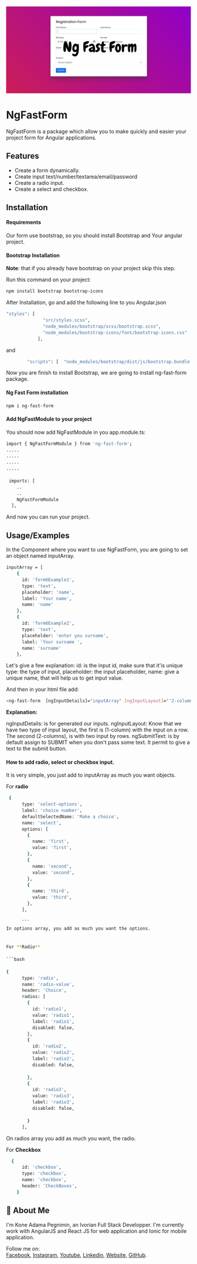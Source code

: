 ![NgFastFormImage](https://raw.githubusercontent.com/kadama17/ng-fast-form/main/screenshots/fcbf53acd611b85d394b04363d9db6ef.jpg)

# NgFastForm

NgFastForm is a package which allow you to make quickly and easier
your project form for Angular applications. 


## Features
- Create a form dynamically.
- Create input text/number/textarea/email/password
- Create a radio input.
- Create a select and checkbox. 

## Installation

#### Requirements

Our form use bootstrap, so you should install Bootstrap and 
Your angular project.

#### Bootstrap Installation
**Note**: that if you already have bootstrap on your project skip this step. 

Run this command on your project:

```bash
npm install bootstrap bootstrap-icons
```
After Installation, go and add the following line to you Angular.json

```bash 
"styles": [
              "src/styles.scss",
              "node_modules/bootstrap/scss/bootstrap.scss",
              "node_modules/bootstrap-icons/font/bootstrap-icons.css"
            ],
```

and 

```bash 
        "scripts": [  "node_modules/bootstrap/dist/js/bootstrap.bundle.min.js"

```

Now you are finish to install Bootstrap, we are going to install ng-fast-form package. 

#### Ng Fast Form installation

```bash 
npm i ng-fast-form
```

#### Add NgFastModule to your project

You should now add NgFastModule in you app.module.ts:

```bash 
import { NgFastFormModule } from 'ng-fast-form';
.....
.....
.....
.....

 imports: [
    ..
    ..
    NgFastFormModule
  ],
```

And now you can run your project. 

## Usage/Examples

In the Component where you want to use NgFastForm, you are going 
to set an object named inputArray.

``` bash 
inputArray = [
    {
      id: 'form6Example1',
      type: 'text',
      placeholder: 'name',
      label: 'Your name',
      name: 'name'
    },
    {
      id: 'form6Example2',
      type: 'text',
      placeholder: 'enter you surname',
      label: 'Your surname ',
      name: 'surname'
    },
```
Let's give a few explanation: 
id: is the input id, make sure that it'is unique
type: the type of input, 
placeholder: the input placeholder, 
name: give a unique name, that will help us to get input value. 


And then in your html file add: 

```bash 
<ng-fast-form  [ngInputDetails]="inputArray" [ngInputLayout]="'2-columns'" [ngSubmitText]="'SEND DATA'"></ng-fast-form>
```

**Explanation:**

ngInputDetails: is for generated our inputs. 
ngInputLayout: Know that we have two type of input layout, the first is (1-column) with 
the input on a row. The second (2-columns), is with two input by rows.
ngSubmitText: is by default assign to SUBMIT when you don't pass some text. It permit to give a text to the submit button. 

#### How to add radio, select or checkbox input. 

It is very simple, you just add to inputArray as much you want objects. 

For **radio** 

```bash 
 {
      type: 'select-options',
      label: 'choice number',
      defaultSelectedName: 'Make a choice',
      name: 'select',
      options: [
        {
          name: 'first',
          value: 'first',
        },
        {
          name: 'second',
          value: 'second',
        },
        {
          name: 'third',
          value: 'third',
        },
      ],

      ```
In options array, you add as much you want the options. 


For **Radio**

```bash 

{
      type: 'radio',
      name: 'radio-value',
      header: 'Choice',
      radios: [
        {
          id: 'radio1',
          value: 'radio1',
          label: 'radio1',
          disabled: false,
        },
        {
          id: 'radio2', 
          value: 'radio2',
          label: 'radio2',
          disabled: false,
      
        },
        {
          id: 'radio3', 
          value: 'radio3',
          label: 'radio3',
          disabled: false,
      
        }
      ],
```

On radios array you add as much you want, the radio. 

For **Checkbox**

```bash
  {
      id: 'checkbox',
      type: 'checkbox',
      name: 'checkbox',
      header: 'CheckBoxes',
    }
```

## 🚀 About Me
I'm Kone Adama Pegnimin, an Ivorian Full Stack Developper. 
I'm currently work with AngularJS and React JS for web application and Ionic for mobile application. 

Follow me on:  
[Facebook](https://www.facebook.com/ledigitalavecadama), 
[Instagram](instagram.com/le_digital_avec_adama/),
[Youtube](https://www.youtube.com/channel/UC1lz967TGCU4FfjJlDHXipg),
[Linkedin](https://www.linkedin.com/in/adama-pegnimin-kone/),
[Website](http://ledigitalavecadama.tech/),
[GitHub](https://github.com/kadama17).
